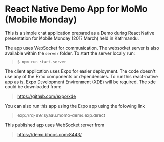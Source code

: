 # React Native Demo App for MoMo (Mobile Monday)
This is a simple chat application prepared as a Demo during
React Native presentation for Mobile Monday (2017 March) held
in Kathmandu.

The app uses WebSocket for communication. The websocket server
is also available within the `server` folder. To start the server
locally run:

> `$ npm run start-server`

The client application uses Expo for easier deployment. The code
doesn't use any of the Expo components or dependencies. To run this
react-native app as is, Expo Development Environment (XDE) will be required. 
The xde could be downloaded from:

> https://github.com/expo/xde

You can also run this app using the Expo app using the following link

> exp://rq-897.syaau.momo-demo.exp.direct

This published app uses WebSocket server from 
> https://demo.bhoos.com:8443/

